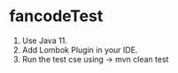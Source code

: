 # fancodeTest

1. Use Java 11.
2. Add Lombok Plugin in your IDE.
3. Run the test cse using -> mvn clean test